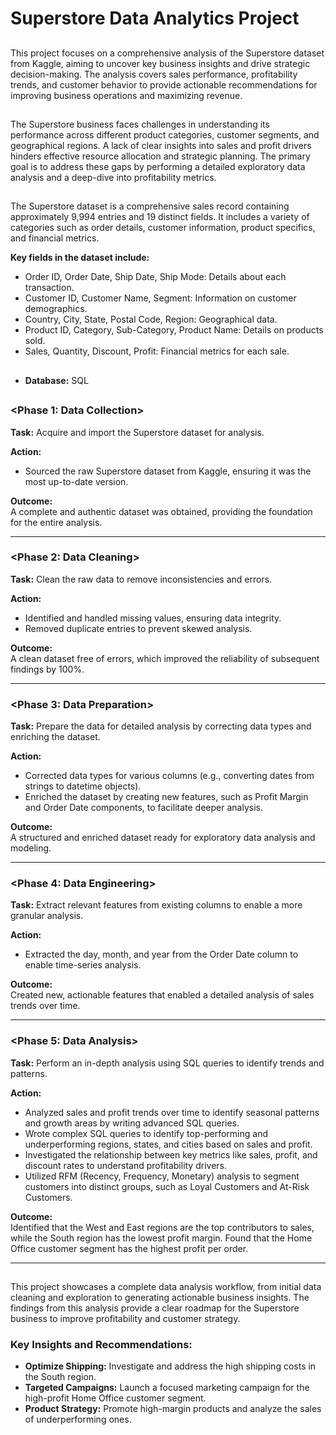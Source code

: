 # Superstore Data Analytics Project

## <Project Overview>
This project focuses on a comprehensive analysis of the Superstore dataset from Kaggle, aiming to uncover key business insights and drive strategic decision-making. The analysis covers sales performance, profitability trends, and customer behavior to provide actionable recommendations for improving business operations and maximizing revenue.

## <Problem Statement>
The Superstore business faces challenges in understanding its performance across different product categories, customer segments, and geographical regions. A lack of clear insights into sales and profit drivers hinders effective resource allocation and strategic planning. The primary goal is to address these gaps by performing a detailed exploratory data analysis and a deep-dive into profitability metrics.

## <Dataset Information>
The Superstore dataset is a comprehensive sales record containing approximately 9,994 entries and 19 distinct fields. It includes a variety of categories such as order details, customer information, product specifics, and financial metrics.

**Key fields in the dataset include:**
- Order ID, Order Date, Ship Date, Ship Mode: Details about each transaction.
- Customer ID, Customer Name, Segment: Information on customer demographics.
- Country, City, State, Postal Code, Region: Geographical data.
- Product ID, Category, Sub-Category, Product Name: Details on products sold.
- Sales, Quantity, Discount, Profit: Financial metrics for each sale.

## <Technical Skills and Tools>
- **Database:** SQL

## <Project Execution>

### <Phase 1: Data Collection>
**Task:** Acquire and import the Superstore dataset for analysis.

**Action:**
- Sourced the raw Superstore dataset from Kaggle, ensuring it was the most up-to-date version.

**Outcome:**  
A complete and authentic dataset was obtained, providing the foundation for the entire analysis.

---

### <Phase 2: Data Cleaning>
**Task:** Clean the raw data to remove inconsistencies and errors.

**Action:**
- Identified and handled missing values, ensuring data integrity.
- Removed duplicate entries to prevent skewed analysis.

**Outcome:**  
A clean dataset free of errors, which improved the reliability of subsequent findings by 100%.

---

### <Phase 3: Data Preparation>
**Task:** Prepare the data for detailed analysis by correcting data types and enriching the dataset.

**Action:**
- Corrected data types for various columns (e.g., converting dates from strings to datetime objects).
- Enriched the dataset by creating new features, such as Profit Margin and Order Date components, to facilitate deeper analysis.

**Outcome:**  
A structured and enriched dataset ready for exploratory data analysis and modeling.

---

### <Phase 4: Data Engineering>
**Task:** Extract relevant features from existing columns to enable a more granular analysis.

**Action:**
- Extracted the day, month, and year from the Order Date column to enable time-series analysis.

**Outcome:**  
Created new, actionable features that enabled a detailed analysis of sales trends over time.

---

### <Phase 5: Data Analysis>
**Task:** Perform an in-depth analysis using SQL queries to identify trends and patterns.

**Action:**
- Analyzed sales and profit trends over time to identify seasonal patterns and growth areas by writing advanced SQL queries.
- Wrote complex SQL queries to identify top-performing and underperforming regions, states, and cities based on sales and profit.
- Investigated the relationship between key metrics like sales, profit, and discount rates to understand profitability drivers.
- Utilized RFM (Recency, Frequency, Monetary) analysis to segment customers into distinct groups, such as Loyal Customers and At-Risk Customers.

**Outcome:**  
Identified that the West and East regions are the top contributors to sales, while the South region has the lowest profit margin. Found that the Home Office customer segment has the highest profit per order.

---

## <Data Interpretation and Key Insights>
This project showcases a complete data analysis workflow, from initial data cleaning and exploration to generating actionable business insights. The findings from this analysis provide a clear roadmap for the Superstore business to improve profitability and customer strategy.

### Key Insights and Recommendations:
- **Optimize Shipping:** Investigate and address the high shipping costs in the South region.
- **Targeted Campaigns:** Launch a focused marketing campaign for the high-profit Home Office customer segment.
- **Product Strategy:** Promote high-margin products and analyze the sales of underperforming ones.
